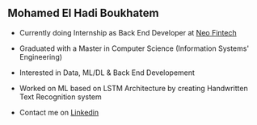 
<h2>Mohamed El Hadi Boukhatem</h2>

- Currently doing Internship as Back End Developer at <a href="https://www.linkedin.com/company/neo-fintech/mycompany/"> Neo Fintech</a>

- Graduated with a Master in Computer Science (Information Systems' Engineering)

- Interested in Data, ML/DL & Back End Developement

- Worked on ML based on LSTM Architecture by creating Handwritten Text Recognition system

- Contact me on <a href="https://www.linkedin.com/in/mohamed-el-hadi-boukhatem-a38474174/">Linkedin</a>
